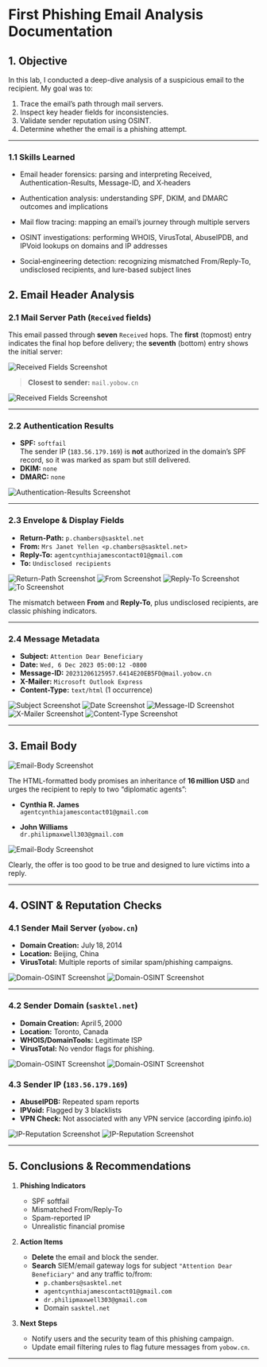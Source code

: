 # First Phishing Email Analysis Documentation

## 1. Objective

In this lab, I conducted a deep-dive analysis of a suspicious email to the recipient. My goal was to:

1. Trace the email’s path through mail servers.  
2. Inspect key header fields for inconsistencies.  
3. Validate sender reputation using OSINT.  
4. Determine whether the email is a phishing attempt.

---

### 1.1 Skills Learned

- Email header forensics: parsing and interpreting Received, Authentication-Results, Message-ID, and X‑headers

- Authentication analysis: understanding SPF, DKIM, and DMARC outcomes and implications

- Mail flow tracing: mapping an email’s journey through multiple servers

- OSINT investigations: performing WHOIS, VirusTotal, AbuseIPDB, and IPVoid lookups on domains and IP addresses

- Social‑engineering detection: recognizing mismatched From/Reply-To, undisclosed recipients, and lure-based subject lines

## 2. Email Header Analysis

### 2.1 Mail Server Path (`Received` fields)

This email passed through **seven** `Received` hops. The **first** (topmost) entry indicates the final hop before delivery; the **seventh** (bottom) entry shows the initial server:

![Received Fields Screenshot](images/recieved.png)

> **Closest to sender:** `mail.yobow.cn`

![Received Fields Screenshot](images/recievedclosest.png)


---

### 2.2 Authentication Results

- **SPF:** `softfail`  
  The sender IP (`183.56.179.169`) is **not** authorized in the domain’s SPF record, so it was marked as spam but still delivered.  
- **DKIM:** `none`  
- **DMARC:** `none`  

![Authentication-Results Screenshot](images/auth.png)

---

### 2.3 Envelope & Display Fields

- **Return-Path:** `p.chambers@sasktel.net`  
- **From:** `Mrs Janet Yellen <p.chambers@sasktel.net>`  
- **Reply-To:** `agentcynthiajamescontact01@gmail.com`  
- **To:** `Undisclosed recipients`  


![Return-Path Screenshot](images/returnpath.png)
![From Screenshot](images/from.png)
![Reply-To Screenshot](images/replyto.png)
![To Screenshot](images/to.png)

The mismatch between **From** and **Reply-To**, plus undisclosed recipients, are classic phishing indicators.

---

### 2.4 Message Metadata

- **Subject:** `Attention Dear Beneficiary`  
- **Date:** `Wed, 6 Dec 2023 05:00:12 -0800`  
- **Message-ID:** `20231206125957.6414E20EB5FD@mail.yobow.cn`  
- **X-Mailer:** `Microsoft Outlook Express`  
- **Content-Type:** `text/html` (1 occurrence)

![Subject Screenshot](images/subject.png)
![Date Screenshot](images/date.png)
![Message-ID Screenshot](images/msgid.png)
![X-Mailer Screenshot](images/xmailer.png)
![Content-Type Screenshot](images/contenttype1.png)


---

## 3. Email Body

![Email-Body Screenshot](images/body.png)

The HTML-formatted body promises an inheritance of **16 million USD** and urges the recipient to reply to two “diplomatic agents”:


- **Cynthia R. James**  
  `agentcynthiajamescontact01@gmail.com`
  

- **John Williams**  
  `dr.philipmaxwell303@gmail.com`
  
![Email-Body Screenshot](images/body2.png)

Clearly, the offer is too good to be true and designed to lure victims into a reply.

---

## 4. OSINT & Reputation Checks

### 4.1 Sender Mail Server (`yobow.cn`)

- **Domain Creation:** July 18, 2014  
- **Location:** Beijing, China  
- **VirusTotal:** Multiple reports of similar spam/phishing campaigns.

![Domain-OSINT Screenshot](images/whois(yobow.cn).jpg)
![Domain-OSINT Screenshot](images/virustotal(yobow.cn).jpg)

---

### 4.2 Sender Domain (`sasktel.net`)

- **Domain Creation:** April 5, 2000  
- **Location:** Toronto, Canada  
- **WHOIS/DomainTools:** Legitimate ISP  
- **VirusTotal:** No vendor flags for phishing.

![Domain-OSINT Screenshot](images/whois(sasktel.net).png)
![Domain-OSINT Screenshot](images/virustotal(sasktel.net).png)

### 4.3 Sender IP (`183.56.179.169`)

- **AbuseIPDB:** Repeated spam reports  
- **IPVoid:** Flagged by 3 blacklists  
- **VPN Check:** Not associated with any VPN service (according ipinfo.io)

![IP-Reputation Screenshot](images/ipreputation.png)
![IP-Reputation Screenshot](images/vpn.png)

---

## 5. Conclusions & Recommendations

1. **Phishing Indicators**  
   - SPF softfail  
   - Mismatched From/Reply-To  
   - Spam-reported IP  
   - Unrealistic financial promise  

2. **Action Items**  
   - **Delete** the email and block the sender.  
   - **Search** SIEM/email gateway logs for subject `"Attention Dear Beneficiary"` and any traffic to/from:
     - `p.chambers@sasktel.net`  
     - `agentcynthiajamescontact01@gmail.com`  
     - `dr.philipmaxwell303@gmail.com`  
     - Domain `sasktel.net`

3. **Next Steps**  
   - Notify users and the security team of this phishing campaign.  
   - Update email filtering rules to flag future messages from `yobow.cn`.  

---
